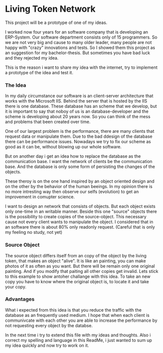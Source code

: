 # Living Token Network

This project will be a prototype of one of my ideas.

I worked now four years for an software company that is developing an ERP-System. Our software department consists only of 15 programmers. So we are not very big and cause to many older leader, many people are not happy with "crazy" innovations and tests. So I showed them this project as an suggestion for my bachelor-thesis. But sometimes you have bad luck and they rejected my idea.

This is the reason i want to share my idea with the internet, try to implement a prototype of the idea and test it.

### The Idea
In my daily circumstance our software is an client-server architecture that works with the Microsoft IIS. Behind the server that is hosted by the IIS there is one database. These database has an scheme that we develop, but it is important to say that noboy of us is an database-developer and the scheme is developing about 20 years now. So you can think of the mess and problems that been created over time.

One of our largest problem is the performance, there are many clients that request data or manipulate them. Due to the bad ddesign of the database there can be performance issues. Nowadays we try to fix our scheme as good as it can be, without blowing up our whole software.

But on another day i get an idea how to replace the database as the communication base. I want the network of clients be the communication base. And the database is only some form of persisting the changes of the objects. 

These theroy is on the one hand inspired by an object oriented design and on the other by the behavior of the human beeings. In my opinion there is no more intresting way then observe our selfs (evolution) to get an improvement in comupter science.

I want to design an network that consists of objects. But each object exists only one-time in an writable manner. Beside this one "source" objects there is the possibility to create copies of the source-object. This necessary cause not every client wants to manipulate the object. I considered that in an software there is about 80% only readonly request. (Careful that is only my feeling no study, not yet)

### Source Object
The source object differs itself from an copy of the object by the living token, that makes an object "alive". It is like an painting, you can make photos of it as often as you want. But there will be remain only one original painting. And if you modify that paiting all other copies get invalid. Lets stick to this example to show antoher challange with this idea. To take an new copy you have to know where the original object is, to locate it and take your copy. 

### Advantages 
What i expected from this idea is that you reduce the traffic with the database as an frequently used medium. I hope that when each client is communivcate with each other you are able to increase the performance by not requesting every object by the databse. 


In the next time i try to extend this file with my ideas and thoughts. Also i correct my spelling and language in this ReadMe, i just wanted to sum up my idea quickly and now try to work on it.

